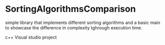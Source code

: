 # SortingAlgorithmsComparison

simple library that implements different sorting algorithms and a basic main to showcase the difference in complexity tghrough execution time.

c++ Visual studio project
